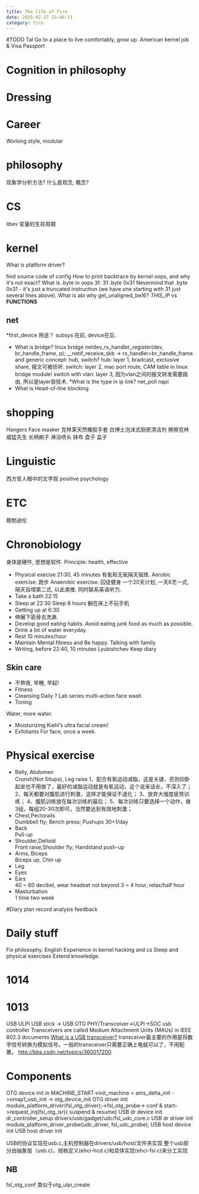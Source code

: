 ```yaml
---
title: The life of Firo
date: 2015-02-27 15:46:11
category: firo
---
```


#TODO Tal
Go to a place to live comfortably, grow up. 
American kernel job & Visa
Passport 

# Cognition in philosophy

# Dressing
# Career
Working style, modular	

# philosophy
现象学分析方法?
什么是观念, 概念?
# CS
libev 变量的生存周期
# kernel
What is platform driver?

find source code of config
How to print backtrace by kernel oops, and why it's not exact?
What is .byte in oops
 3f:   31                      .byte 0x31 
 Nevermind that .byte 0x31 - it's just a truncated instruction (we have one
 starting with 31 just several lines above). 
What is abi
why get_unaligned_be16?
 _THIS_IP_ vs __FUNCTIONS__
## net
*first_device 用途？
subsys 在前, device在后.
* What is bridge?
linux bridge 
netdev_rx_handler_register(dev, br_handle_frame, p);
__netif_receive_skb -> rx_handler=br_handle_frame
and generic concept: hub, switch?
hub: layer 1, bradcast, exclusive share, 报文可被侦听.
switch: layer 2,  mac port route, CAM table in linux bridge module!
switch with vlan: layer 3, 因为vlan之间的报文转发需要路由, 所以是layer层技术.
*What is the type in ip link?
net_poll
napi
* What is Head-of-line blocking

# shopping
Hangers
Face masker
克林莱天然橡胶手套
白博士泡沫式厨房清洁剂
擦擦克林
威猛先生
长柄刷子 
淋浴喷头
抹布
盘子 盆子
 
# Linguistic
西方哲人眼中的文字观
positive psychology

# ETC
鲍勃迪伦

# Chronobiology
身体是硬件, 思想是软件.
Principle: health, effective
* Physical execise 21:30, 45 minutes
有氧和无氧隔天锻炼.
Aerobic exercise: 跑步
Anaerobic exercise: 囚徒健身
一个20天计划, 一天6艺一式, 隔天自增第二式, 以此类推.
同时联系英语听力.
* Take a bath 22:15
* Sleep at 22:30
Sleep 8 hours
躺在床上不玩手机
* Getting up at 6:30
* 伸展下筋骨去洗漱.
* Develop good eating habits.
Avoid eating junk food as much as possible.
* Drink a lot of water everyday.
* Rest 10 minutes/hour
* Maintain Mental fitness and Be happy.
Talking with family
* Writing, before 22:40, 10 minutes
Lyubishchev
Keep diary
## Skin care
* 不熬夜, 早睡, 早起!
* Fitness
* Cleansing
Daily ?
Lab series multi-action face wash
* Toning

Water, more water.
* Moisturizing
Kiehl‘s ultra facial cream!
* Exfoliants
For face, once a week.

# Physical exercise
* Belly, Abdomen			
Crunsh(Not Situps), Leg raise
1、配合有氧运动减脂，这是关键，否则仰卧起坐也不用做了，最好的减脂运动就是有氧运动，这个说来话长，不深入了；
2、每天都要对腹肌进行刺激，这样才能保证不退化；
3、放弃大强度疲劳训练；
4、腹肌训练放在每次训练的最后；
5、每次训练只要选择一个动作，做3组，每组20-30次即可，当然要达到有效地刺激；
* Chest,Pectorails		
Dumbbell fly; Bench press; Pushups 30+1/day	
* Back					
Pull-up
* Shoulder,Deltoid		
Front raise;Shoulder fly; Handstand push-up
* Arms, Biceps			
Biceps up, Chin up
* Leg											 
* Eyes
* Ears				
40 ~ 60 decibel, wear headset not beyond 3 ~ 4 hour, relax/half hour 
* Masturbation			
1 time two week 

#Diary 
plan record analysis feedback

# Daily stuff
Fix philosophy.
English
Experience in kernel hacking and cs
Sleep and physical exercises
Extend knowledge.

# 1014

# 1013
USB ULPI
USB stick -> USB OTG PHY/Transceiver->ULPI->SOC usb controller
Transceivers are called Medium Attachment Units (MAUs) in IEEE 802.3 documents 
[What is a USB transceiver?](http://electronics.stackexchange.com/questions/39381/what-is-a-usb-transceiver)
transceiver最主要的作用是将数字信号转换为模拟信号。一般的transceiver只需要正确上电就可以了，不用配置。
http://bbs.csdn.net/topics/360017200

# Components
OTG device init in MACHINE_START->init_machine   = ams_delta_init ->omap1_usb_init -> otg_device_init
OTG driver init module_platform_driver(fsl_otg_driver);->fsl_otg_probe-> conf & start->request_irq(fsl_otg_isr){ suspend & resume}
USB dr device init dr_controller_setup drivers/usb/gadget/udc/fsl_udc_core.c
USB dr driver init module_platform_driver_probe(udc_driver, fsl_udc_probe);
USB host device init
USB host driver init

USB的协议实现在usb.c,主机控制器在drivers/usb/host/文件夹实现
整个usb部分由抽象层（usb.c)，规格定义(ehci-hcd.c)和具体实现(ehci-fsl.c)来分工实现

## NB
fsl_otg_conf 类似于otg_ulpi_create




